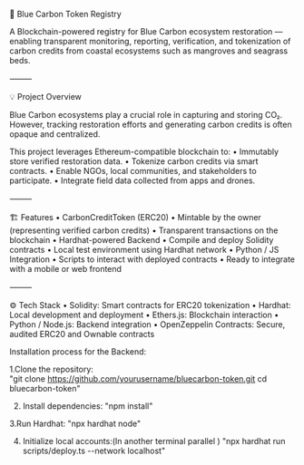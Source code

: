 🌱 Blue Carbon Token Registry

A Blockchain-powered registry for Blue Carbon ecosystem restoration — enabling transparent monitoring, reporting, verification, and tokenization of carbon credits from coastal ecosystems such as mangroves and seagrass beds.

⸻

💡 Project Overview

Blue Carbon ecosystems play a crucial role in capturing and storing CO₂. However, tracking restoration efforts and generating carbon credits is often opaque and centralized.

This project leverages Ethereum-compatible blockchain to:
	•	Immutably store verified restoration data.
	•	Tokenize carbon credits via smart contracts.
	•	Enable NGOs, local communities, and stakeholders to participate.
	•	Integrate field data collected from apps and drones.

⸻

🏗 Features
	•	CarbonCreditToken (ERC20)
	•	Mintable by the owner (representing verified carbon credits)
	•	Transparent transactions on the blockchain
	•	Hardhat-powered Backend
	•	Compile and deploy Solidity contracts
	•	Local test environment using Hardhat network
	•	Python / JS Integration
	•	Scripts to interact with deployed contracts
	•	Ready to integrate with a mobile or web frontend

⸻

⚙️ Tech Stack
	•	Solidity: Smart contracts for ERC20 tokenization
	•	Hardhat: Local development and deployment
	•	Ethers.js: Blockchain interaction
	•	Python / Node.js: Backend integration
	•	OpenZeppelin Contracts: Secure, audited ERC20 and Ownable contracts


  Installation process for the Backend:

  1.Clone the repository:  
    "git clone https://github.com/yourusername/bluecarbon-token.git
  cd bluecarbon-token"

  2. Install dependencies:
     	"npm install"

 3.Run Hardhat:
   	"npx hardhat node"

4. Initialize local accounts:(In another terminal parallel )
   	"npx hardhat run scripts/deploy.ts --network localhost"
